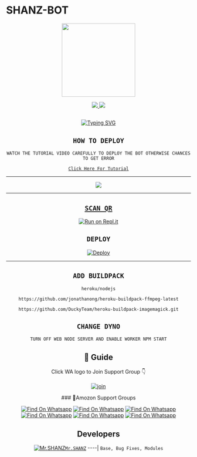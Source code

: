 # SHANZ-BOT

<div align="center">
  <img border-radius: 15px src="https://telegra.ph/file/73ae8f3b4438bab4071c3.jpg" width="200" height="200"/>

<p align="center">
  <a href="https://www.facebook.com/mr.shanz3"><img src="https://img.shields.io/badge/Facebook-E4405F?style=for-the-badge&logo=facebook&logoColor=blue"/> 
  <a href="https://wa.me/94725292890"><img src="https://img.shields.io/badge/WhatsApp-25D366?style=for-the-badge&logo=whatsapp&logoColor=white" />
</p>

## <!-- Typing SVG -->
<p align="center">
    <a href="https://git.io/J0hKr">
        <img
        src="https://readme-typing-svg.herokuapp.com?size=30&width=800&lines=SHANZ+BOT+Is+A+Modified+Version+Of;Eva+By+SHANZ;We+Have+Cloned+The+Project+And+Added;Some+More+Things."
            alt="Typing SVG"
        />
    </a>
</p>

## ```HOW TO DEPLOY```
`WATCH THE TUTORIAL VIDEO CAREFULLY TO DEPLOY THE BOT OTHERWISE CHANCES TO GET ERROR`

[`Click Here For Tutorial`](https://youtube.com/channel/UCac60aS6ODS-MFB5s20H9-A)

----------

<p align="center">
  <a href="https://youtube.com/channel/UCac60aS6ODS-MFB5s20H9-A"><img src="https://telegra.ph/file/8a0101874470d88bdaa20.jpg" />
</p>

-------


## `SCAN QR`

[![Run on Repl.it](https://repl.it/badge/github/quiec/whatsAlfa)](https://replit.com/@AjmalAchu123/Wizard-Ser-Qr-test)

## `DEPLOY`

[![Deploy](https://www.herokucdn.com/deploy/button.svg)](https://dashboard.heroku.com/new-app) 

----------


## `ADD BUILDPACK`

```
heroku/nodejs
```
```
https://github.com/jonathanong/heroku-buildpack-ffmpeg-latest
```
```
https://github.com/DuckyTeam/heroku-buildpack-imagemagick.git
```

## `CHANGE DYNO`

`TURN OFF WEB NODE SERVER AND ENABLE WORKER NPM START`

</p>

## 📢 Guide
Click WA logo to Join Support Group 👇
    <br>
<br>
  [![join](https://github.com/Alien-alfa/PublicBot/blob/main/wlogo.svg.png)](https://chat.whatsapp.com/IdiOlEAsYiNFZ8Y4lXMYqe)
  <div align="center">
### 📑Amozon Support Groups

[![Find On Whatsapp ](https://img.shields.io/badge/MUSIC-BOT1-red.svg)](https://chat.whatsapp.com/IdiOlEAsYiNFZ8Y4lXMYqe)
[![Find On Whatsapp ](https://img.shields.io/badge/MUSIC-BOT2-blue.svg)](https://chat.whatsapp.com/DHzjhDeAvh826Qm7AzbTbd)
[![Find On Whatsapp ](https://img.shields.io/badge/MUSIC-BOT3-blue.svg)](https://chat.whatsapp.com/DtUxi2kNRFgDwKySvSlIyo)
[![Find On Whatsapp ](https://img.shields.io/badge/MUSIC-BOT4-blue.svg)](https://chat.whatsapp.com/E1Om4pyjfATJp44lDxpUEt)
[![Find On Whatsapp ](https://img.shields.io/badge/BOT-Lovers-purple.svg)](https://chat.whatsapp.com/JElbpfLJrnvI8M7Dq9xK99)
[![Find On Whatsapp ](https://img.shields.io/badge/Whatsapp-Bot-purple.svg)](https://chat.whatsapp.com/Il3gR86VHqnJQNV6N8d1yr)

## Developers
  <div align="center">
  
  [![Mr.SHANZ](https://telegra.ph/file/44803c372a66943890dfb.jpg)](https://github.com/SHANCER1)[`Mr.SHANZ`](https://github.com/SHANCER1)
----|
   `Base, Bug Fixes, Modules`


                                  
  </div
